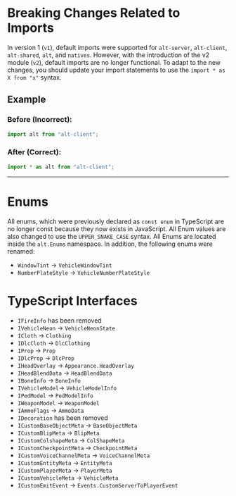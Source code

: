 # Breaking Changes Related to Imports

In version 1 (`v1`), default imports were supported for `alt-server`, `alt-client`, `alt-shared`, `alt`, and `natives`. However, with the introduction of the v2 module (`v2`), default imports are no longer functional. To adapt to the new changes, you should update your import statements to use the `import * as X from "x"` syntax.

## Example

### Before (Incorrect):

```javascript
import alt from "alt-client";
```

### After (Correct):

```javascript
import * as alt from "alt-client";
```

---

# Enums

All enums, which were previously declared as `const enum` in TypeScript are no longer const because they now exists in JavaScript. All Enum values are also changed to use the `UPPER_SNAKE_CASE` syntax. All Enums are located inside the `alt.Enums` namespace. In addition, the following enums were renamed:

-   `WindowTint` -> `VehicleWindowTint`
-   `NumberPlateStyle` -> `VehicleNumberPlateStyle`

# TypeScript Interfaces

-   `IFireInfo` has been removed
-   `IVehicleNeon` -> `VehicleNeonState`
-   `ICloth` -> `Clothing`
-   `IDlcCloth` -> `DlcClothing`
-   `IProp` -> `Prop`
-   `IDlcProp` -> `DlcProp`
-   `IHeadOverlay` -> `Appearance.HeadOverlay`
-   `IHeadBlendData` -> `HeadBlendData`
-   `IBoneInfo` -> `BoneInfo`
-   `IVehicleModel`-> `VehicleModelInfo`
-   `IPedModel` -> `PedModelInfo`
-   `IWeaponModel` -> `WeaponModel`
-   `IAmmoFlags` -> `AmmoData`
-   `IDecoration` has been removed
-   `ICustomBaseObjectMeta` -> `BaseObjectMeta`
-   `ICustomBlipMeta` -> `BlipMeta`
-   `ICustomColshapeMeta` -> `ColShapeMeta`
-   `ICustomCheckpointMeta` -> `CheckpointMeta`
-   `ICustomVoiceChannelMeta` -> `VoiceChannelMeta`
-   `ICustomEntityMeta` -> `EntityMeta`
-   `ICustomPlayerMeta` -> `PlayerMeta`
-   `ICustomVehicleMeta` -> `VehicleMeta`
-   `ICustomEmitEvent` -> `Events.CustomServerToPlayerEvent`
